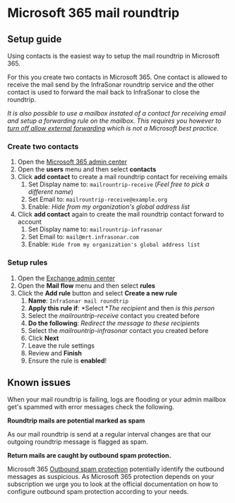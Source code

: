 # Microsoft 365 mail roundtrip

## Setup guide

Using contacts is the easiest way to setup the mail roundtrip in Microsoft 365.

For this you create two contacts in Microsoft 365. One contact is allowed to receive the mail send by the InfraSonar roundtrip service and the other contact is used to forward the mail back to InfraSonar to close the roundtrip. 

_It is also possible to use a mailbox instated of a contact for receiving email and setup a forwarding rule on the mailbox. This requires you however to [turn off allow external forwarding](https://learn.microsoft.com/en-us/microsoft-365/security/office-365-security/outbound-spam-policies-external-email-forwarding?view=o365-worldwide) which is not a Microsoft best practice._

### Create two contacts

1. Open the [Microsoft 365 admin center](https://admin.microsoft.com)
2. Open the **users** menu and then select **contacts**
3. Click **add contact** to create a mail roundtrip contact for receiving emails
     1. Set Display name to: `mailrountrip-receive` (_Feel free to pick a different name_)
     2. Set Email to: `mailrountrip-receive@example.org`
     3. Enable: *Hide from my organization's global address list*
4. Click **add contact** again to create the mail roundtrip contact forward to account
     1. Set Display name to: `mailrountrip-infrasonar`
     2. Set Email to: `mail@mrt.infrasonar.com`
     3. Enable: `Hide from my organization's global address list`

### Setup rules

1. Open the [Exchange admin center](https://admin.exchange.microsoft.com)
2. Open the **Mail flow** menu and then select **rules**
3. Click the **Add rule** button and select **Create a new rule**
   1. **Name**: `InfraSonar mail roundtrip`
   2. **Apply this rule if**: *Select **The recipient* and then *is this person*
   3. Select the *mailrountrip-receive* contact you created before
   4. **Do the following**: *Redirect the message to these recipients*
   5. Select the *mailrountrip-infrasonar* contact you created before
   6. Click **Next**
   7. Leave the rule settings
   8. Review and **Finish**
   9. Ensure the rule is **enabled**!

## Known issues

 When your mail roundtrip is failing, logs are flooding or your admin mailbox get's spammed with error messages check the following.

**Roundtrip mails are potential marked as spam**

As our mail roundtrip is send at a regular interval changes are that our outgoing roundtrip message is flagged as spam.

**Return mails are caught by outbound spam protection.**

Microsoft 365 [Outbound spam protection](https://learn.microsoft.com/en-us/defender-office-365/outbound-spam-protection-about) potentially identify the outbound messages as suspicious. As Microsoft 365 protection depends on your subscription we urge you to look at the official documentation on how to configure outbound spam protection according to your needs.